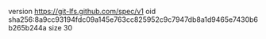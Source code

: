 version https://git-lfs.github.com/spec/v1
oid sha256:8a9cc93194fdc09a145e763cc825952c9c7947db8a1d9465e7430b6b265b244a
size 30
